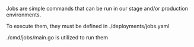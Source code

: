 
Jobs are simple commands that can be run in our stage and/or production environments.  

To execute them, they must be defined in ./deployments/jobs.yaml

./cmd/jobs/main.go is utilized to run them